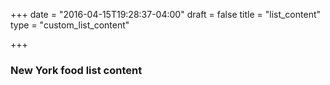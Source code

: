 +++
date = "2016-04-15T19:28:37-04:00"
draft = false
title = "list_content"
type = "custom_list_content"

+++


### New York food list content

